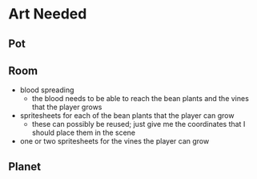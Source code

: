 Art Needed
==========

Pot
---

Room
----

- blood spreading
  - the blood needs to be able to reach the bean plants and the vines that the
    player grows
- spritesheets for each of the bean plants that the player can grow
  - these can possibly be reused; just give me the coordinates that I should
    place them in the scene
- one or two spritesheets for the vines the player can grow

Planet
------
